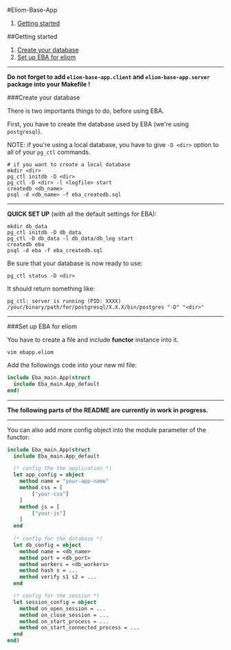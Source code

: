 #Eliom-Base-App

1. [Getting started](#getting-started)

##<a id="getting-started"></a>Getting started
1. [Create your database](#create-your-database)
2. [Set up EBA for eliom](#set-up-eba-for-eliom)
- - -

**Do not forget to add `eliom-base-app.client` and `eliom-base-app.server` package into your Makefile !**

###<a id="create-your-database"></a>Create your database

There is two importants things to do, before using EBA.

First, you have to create the database used by EBA (we're using `postgresql`).

NOTE: if you're using a local database, you have to give `-D <dir>` option to all of your `pg_ctl` commands.
```shell
# if you want to create a local database
mkdir <dir>
pg_ctl initdb -D <dir>
pg_ctl -D <dir> -l <logfile> start
createdb <db_name>
psql -d <db_name> -f eba_createdb.sql
```
- - -
**QUICK SET UP** (with all the default settings for EBA):
```shell
mkdir db_data
pg_ctl initdb -D db_data
pg_ctl -D db_data -l db_data/db_log start
createdb eba
psql -d eba -f eba_createdb.sql
```

Be sure that your database is now ready to use:
```shell
pg_ctl status -D <dir>
```
It should return something like:
```shell
pg_ctl: server is running (PID: XXXX)
/your/binary/path/for/postgresql/X.X.X/bin/postgres "-D" "<dir>"
```

- - -
###<a id="set-up-eba-for-eliom"></a>Set up EBA for eliom

You have to create a file and include **functor** instance into it.
```shell
vim ebapp.eliom
```
Add the followings code into your new ml file:
```ocaml
include Eba_main.App(struct
  include Eba_main.App_default
end)
```
- - -
**The following parts of the README are currently in work in progress.**
- - -
You can also add more config object into the module parameter of the functor:
```ocaml
include Eba_main.App(struct
  include Eba_main.App_default

  (* config the the application *)
  let app_config = object
    method name = "your-app-name"
    method css = [
        ["your-css"]
    ]
    method js = [
        ["your-js"]
    ]
  end
  
  (* config for the database *)
  let db_config = object
    method name = <db_name>
    method port = <db_port>
    method workers = <db_workers>
    method hash s = ...
    method verify s1 s2 = ...
  end

  (* config for the session *)
  let session_config = object
    method on_open_session = ...
    method on_close_session = ...
    method on_start_process = ...
    method on_start_connected_process = ...
  end
end)

```
